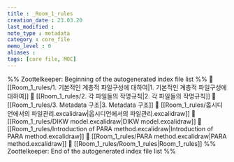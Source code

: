 ```yaml
---
title : _Room_1_rules
creation_date : 23.03.20
last_modified :
note_type : metadata
category : core_file
memo_level : 0
aliases : 
tags: [core file, MOC]
---
```


%% Zoottelkeeper: Beginning of the autogenerated index file list  %%
📄 [[Room_1_rules/1. 기본적인 계층적 파일구성에 대하여|1. 기본적인 계층적 파일구성에 대하여]]
📄 [[Room_1_rules/2. 각 파일들의 작명규칙|2. 각 파일들의 작명규칙]]
📄 [[Room_1_rules/3. Metadata 구조|3. Metadata 구조]]
📄 [[Room_1_rules/옵시디언에서의 파일관리.excalidraw|옵시디언에서의 파일관리.excalidraw]]
📄 [[Room_1_rules/DIKW model.excalidraw|DIKW model.excalidraw]]
📄 [[Room_1_rules/Introduction of PARA method.excalidraw|Introduction of PARA method.excalidraw]]
📄 [[Room_1_rules/PARA method.excalidraw|PARA method.excalidraw]]
📄 [[Room_1_rules/Room_1_rules|Room_1_rules]]
%% Zoottelkeeper: End of the autogenerated index file list  %%
